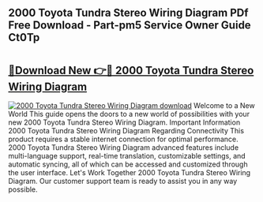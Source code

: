 ## 2000 Toyota Tundra Stereo Wiring Diagram PDf Free Download - Part-pm5 Service Owner Guide Ct0Tp

# <h2><a href="http://dfqlxl.blite.top/?on=2000+Toyota+Tundra+Stereo+Wiring+Diagram">🔗Download New 👉🔴 2000 Toyota Tundra Stereo Wiring Diagram</a></h2>

[![2000 Toyota Tundra Stereo Wiring Diagram download](https://i.imgur.com/lujVjoI.png)](http://dfqlxl.blite.top/?on=2000+Toyota+Tundra+Stereo+Wiring+Diagram)
Welcome to a New World This guide opens the doors to a new world of possibilities with your new 2000 Toyota Tundra Stereo Wiring Diagram. Important Information 2000 Toyota Tundra Stereo Wiring Diagram Regarding Connectivity This product requires a stable internet connection for optimal performance. 2000 Toyota Tundra Stereo Wiring Diagram advanced features include multi-language support, real-time translation, customizable settings, and automatic syncing, all of which can be accessed and customized through the user interface. Let's Work Together 2000 Toyota Tundra Stereo Wiring Diagram. Our customer support team is ready to assist you in any way possible.
